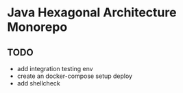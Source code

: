 # Java Hexagonal Architecture Monorepo

## TODO
- add integration testing env
- create an docker-compose setup deploy
- add shellcheck
